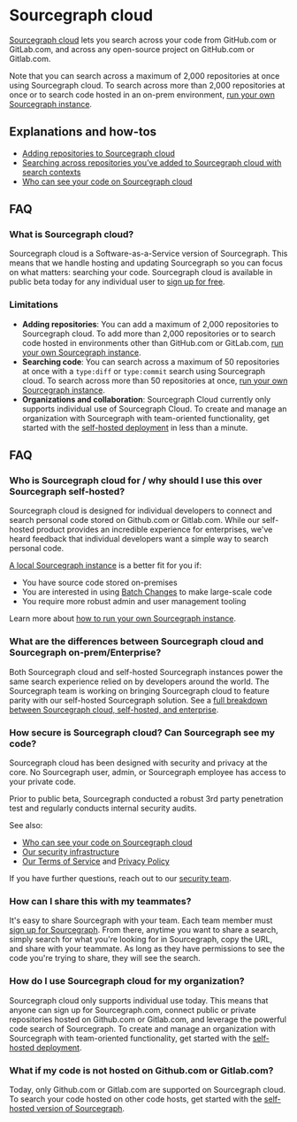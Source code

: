 # Sourcegraph cloud

[Sourcegraph cloud](https://sourcegraph.com/search) lets you search across your code from GitHub.com or GitLab.com, and across any open-source project on GitHub.com or Gitlab.com.

Note that you can search across a maximum of 2,000 repositories at once using Sourcegraph cloud. To search across more than 2,000 repositories at once or to search code hosted in an on-prem environment, [run your own Sourcegraph instance](../../../admin/install/index.md).

## Explanations and how-tos

- [Adding repositories to Sourcegraph cloud](../how-to/adding_repositories_to_cloud.md)
- [Searching across repositories you’ve added to Sourcegraph cloud with search contexts](../how-to/searching_with_search_contexts.md)
- [Who can see your code on Sourcegraph cloud](./code_visibility_on_sourcegraph_cloud.md)

## FAQ

### What is Sourcegraph cloud?

Sourcegraph cloud is a Software-as-a-Service version of Sourcegraph. This means that we handle hosting and updating Sourcegraph so you can focus on what matters: searching your code. Sourcegraph cloud is available in public beta today for any individual user to [sign up for free](https://sourcegraph.com/sign-up).

### Limitations

- **Adding repositories**: You can add a maximum of 2,000 repositories to Sourcegraph cloud. To add more than 2,000 repositories or to search code hosted in environments other than GitHub.com or GitLab.com, [run your own Sourcegraph instance](../../../admin/install/index.md).
- **Searching code**: You can search across a maximum of 50 repositories at once with a `type:diff` or `type:commit` search using Sourcegraph cloud. To search across more than 50 repositories at once, [run your own Sourcegraph instance](../../../admin/install/index.md).
- **Organizations and collaboration**: Sourcegraph Cloud currently only supports individual use of Sourcegraph Cloud. To create and manage an organization with Sourcegraph with team-oriented functionality, get started with the [self-hosted deployment](../../../admin/install/index.md) in less than a minute.

## FAQ

### Who is Sourcegraph cloud for / why should I use this over Sourcegraph self-hosted?

Sourcegraph cloud is designed for individual developers to connect and search personal code stored on Github.com or Gitlab.com. While our self-hosted product provides an incredible experience for enterprises, we've heard feedback that individual developers want a simple way to search personal code. 

[A local Sourcegraph instance](../../../admin/install/index.md) is a better fit for you if:

- You have source code stored on-premises
- You are interested in using [Batch Changes](https://about.sourcegraph.com/batch-changes/) to make large-scale code 
- You require more robust admin and user management tooling

Learn more about [how to run your own Sourcegraph instance](../../../admin/install/index.md).

### What are the differences between Sourcegraph cloud and Sourcegraph on-prem/Enterprise?

Both Sourcegraph cloud and self-hosted Sourcegraph instances power the same search experience relied on by developers around the world. The Sourcegraph team is working on bringing Sourcegraph cloud to feature parity with our self-hosted Sourcegraph solution. See a [full breakdown between Sourcegraph cloud, self-hosted, and enterprise](../../cloud/cloud_ent_on-prem_comparison.md).

### How secure is Sourcegraph cloud? Can Sourcegraph see my code?

Sourcegraph cloud has been designed with security and privacy at the core. No Sourcegraph user, admin, or Sourcegraph employee has access to your private code.

Prior to public beta, Sourcegraph conducted a robust 3rd party penetration test and regularly conducts internal security audits. 

See also:

- [Who can see your code on Sourcegraph cloud](./code_visibility_on_sourcegraph_cloud.md)
- [Our security infrastructure](https://about.sourcegraph.com/handbook/engineering/security/infrastructure)
- [Our Terms of Service](https://about.sourcegraph.com/terms-dotcom) and [Privacy Policy](https://about.sourcegraph.com/privacy/)

If you have further questions, reach out to our [security team](mailto:security@sourcegraph.com).

### How can I share this with my teammates?

It's easy to share Sourcegraph with your team. Each team member must [sign up for Sourcegraph](https://sourcegraph.com/sign-up). From there, anytime you want to share a search, simply search for what you're looking for in Sourcegraph, copy the URL, and share with your teammate. As long as they have permissions to see the code you're trying to share, they will see the search.

### How do I use Sourcegraph cloud for my organization?

Sourcegraph cloud only supports individual use today. This means that anyone can sign up for Sourcegraph.com, connect public or private repositories hosted on Github.com or Gitlab.com, and leverage the powerful code search of Sourcegraph. To create and manage an organization with Sourcegraph with team-oriented functionality, get started with the [self-hosted deployment](../../../admin/install/index.md).

### What if my code is not hosted on Github.com or Gitlab.com?

Today, only Github.com or Gitlab.com are supported on Sourcegraph cloud. To search your code hosted on other code hosts, get started with the [self-hosted version of Sourcegraph](../../../admin/install/index.md).
